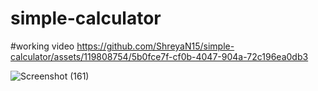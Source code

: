 # simple-calculator

#working video
https://github.com/ShreyaN15/simple-calculator/assets/119808754/5b0fce7f-cf0b-4047-904a-72c196ea0db3

![Screenshot (161)](https://github.com/ShreyaN15/simple-calculator/assets/119808754/7bc92400-8cff-4fde-80b2-8805612b7a56)
